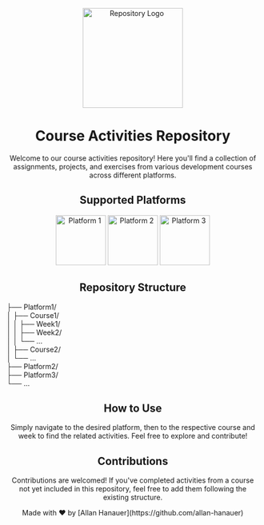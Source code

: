 <!-- Header -->
<p align="center">
  <img src="https://api.github.com/users/allan-hanauer" width="200" alt="Repository Logo">
</p>

<h1 align="center">Course Activities Repository</h1>

<!-- Introduction -->
<p align="center">
  Welcome to our course activities repository! Here you'll find a collection of assignments, projects, and exercises from various development courses across different platforms.
</p>

<!-- Platforms -->
<h2 align="center">Supported Platforms</h2>
<p align="center">
  <img src="https://platform1logo.com" width="100" alt="Platform 1">
  <img src="https://platform2logo.com" width="100" alt="Platform 2">
  <img src="https://platform3logo.com" width="100" alt="Platform 3">
</p>

<!-- Structure -->
<h2 align="center">Repository Structure</h2>
<p>
├── Platform1/<br>
│   ├── Course1/<br>
│   │   ├── Week1/<br>
│   │   ├── Week2/<br>
│   │   └── ...<br>
│   ├── Course2/<br>
│   └── ...<br>
├── Platform2/<br>
├── Platform3/<br>
└── ...
</p>

<!-- Usage -->
<h2 align="center">How to Use</h2>
<p align="center">
  Simply navigate to the desired platform, then to the respective course and week to find the related activities. Feel free to explore and contribute!
</p>

<!-- Contributions -->
<h2 align="center">Contributions</h2>
<p align="center">
  Contributions are welcomed! If you've completed activities from a course not yet included in this repository, feel free to add them following the existing structure.
</p>

<!-- Footer -->
<p align="center">
  Made with ❤️ by [Allan Hanauer](https://github.com/allan-hanauer)
</p>

